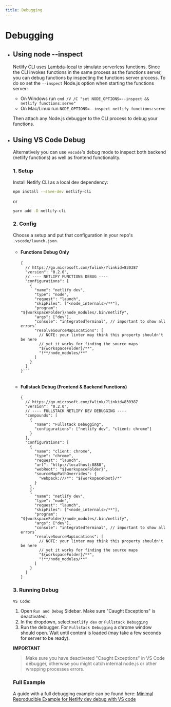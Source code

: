 ```yaml
---
title: Debugging
---
```


# Debugging

- ## Using node --inspect

  Netlify CLI uses [Lambda-local](https://github.com/ashiina/lambda-local) to simulate serverless functions.
  Since the CLI invokes functions in the same process as the functions server, you can debug functions by inspecting the functions server process.
  To do so set the `--inspect` Node.js option when starting the functions server:

  - On Windows run `cmd /V /C "set NODE_OPTIONS=--inspect && netlify functions:serve"`
  - On Mac/Linux run `NODE_OPTIONS=--inspect netlify functions:serve`

  Then attach any Node.js debugger to the CLI process to debug your functions.


- ## Using VS Code Debug

  Alternatively you can use `vscode`'s debug mode to inspect both backend (netlify functions) as well as frontend functionality.

  ### 1. Setup
  Install Netlify CLI as a local dev dependency:
  ```bash
  npm install --save-dev netlify-cli
  ```
  or
  ```bash
  yarn add -D netlify-cli
  ```

  ### 2. Config
  Choose a setup and put that configuration in your repo's `.vscode/launch.json`.

    - #### Functions Debug Only
      ```jsonc
      {
        // https://go.microsoft.com/fwlink/?linkid=830387
        "version": "0.2.0",
        // ---- NETLIFY FUNCTIONS DEBUG ----
        "configurations": [
          {
            "name": "netlify dev",
            "type": "node",
            "request": "launch",
            "skipFiles": ["<node_internals>/**"],
            "program": "${workspaceFolder}/node_modules/.bin/netlify",
            "args": ["dev"],
            "console": "integratedTerminal", // important to show all errors`
            "resolveSourceMapLocations": [
              // NOTE: your linter may think this property shouldn't be here
              // yet it works for finding the source maps
              "${workspaceFolder}/**",
              "!**/node_modules/**"
            ]
          }
        ]
      }```
 
  - #### Fullstack Debug (Frontend & Backend Functions)
    ```jsonc
    {
      // https://go.microsoft.com/fwlink/?linkid=830387
      "version": "0.2.0",
      // ---- FULLSTACK NETLIFY DEV DEBUGGING ----
      "compounds": [
        {
          "name": "Fullstack Debugging",
          "configurations": ["netlify dev", "client: chrome"]
        }
      ],
      "configurations": [
        {
          "name": "client: chrome",
          "type": "chrome",
          "request": "launch",
          "url": "http://localhost:8888",
          "webRoot": "${workspaceFolder}",
          "sourceMapPathOverrides": {
            "webpack:///*": "${workspaceRoot}/*"
          }
        },
        {
          "name": "netlify dev",
          "type": "node",
          "request": "launch",
          "skipFiles": ["<node_internals>/**"],
          "program": "${workspaceFolder}/node_modules/.bin/netlify",
          "args": ["dev"],
          "console": "integratedTerminal", // important to show all errors`
          "resolveSourceMapLocations": [
            // NOTE: your linter may think this property shouldn't be here
            // yet it works for finding the source maps
            "${workspaceFolder}/**",
            "!**/node_modules/**"
          ]
        }
      ]
    }
    ```


  ### 3. Running Debug

  `VS Code`:
  1. Open `Run and Debug` Sidebar. Make sure "Caught Exceptions" is deactivated.
  2. In the dropdown, select:`netlify dev` or `Fullstack Debugging`
  3. Run the debugger. For `Fullstack Debugging` a chrome window should open. Wait until content is loaded (may take a few seconds for server to be ready).

  **IMPORTANT**

  > Make sure you have deactivated "Caught Exceptions" in VS Code debugger, otherwise you might catch internal node.js or other wrapping processes errors.

  ### Full Example
  A guide with a full debugging example can be found here: [Minimal Reproducible Example for Netlify dev debug with VS code](https://github.com/MentalGear/netlify-dev_debug_vs-code)
